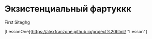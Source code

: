 # Экзистенциальный фартуккк
First Siteghg

[LessonOne]{https://alexfranzone.github.io/project%20html/ "Lesson"}
